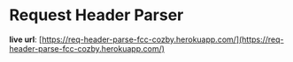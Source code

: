 # Request Header Parser

**live url**: [https://req-header-parse-fcc-cozby.herokuapp.com/](https://req-header-parse-fcc-cozby.herokuapp.com/)

